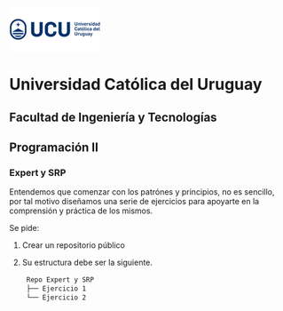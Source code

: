 ![UCU](./Assets/logo-ucu.png)
# Universidad Católica del Uruguay
## Facultad de Ingeniería y Tecnologías
## Programación II

### Expert y SRP

Entendemos que comenzar con los patrónes y principios, no es sencillo, por tal motivo diseñamos una serie de ejercicios para apoyarte en la comprensión y práctica de los mismos.

Se pide:
1. Crear un repositorio público
2. Su estructura debe ser la siguiente.

        Repo Expert y SRP
        ├── Ejercicio 1
        └── Ejercicio 2